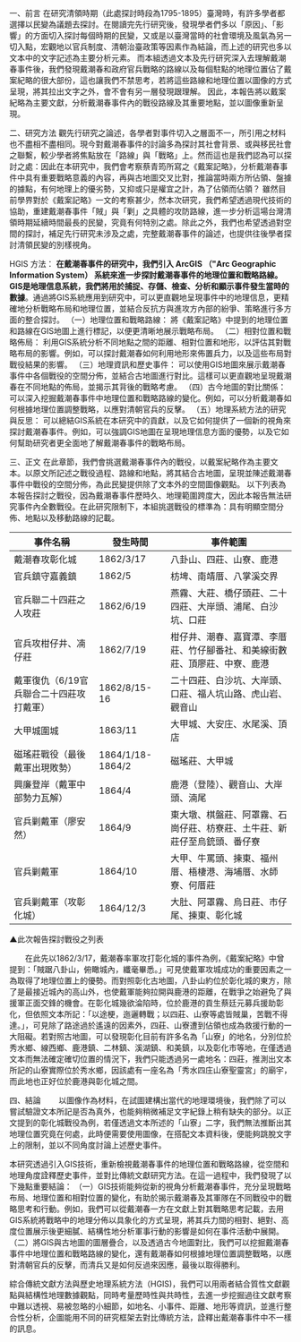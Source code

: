 
一、前言
       在研究清領時期（此處探討時段為1795-1895）臺灣時，有許多學者都選擇以民變為議題去探討。在閱讀完先行研究後，發現學者們多以「原因」、「影響」的方面切入探討每個時期的民變，又或是以臺灣當時的社會環境及風氣為另一切入點，宏觀地以官兵制度、清朝治臺政策等因素作為結論，而上述的研究也多以文本中的文字記述為主要分析元素。
        而本組透過文本及先行研究深入去理解戴潮春事件後，我們發現戴潮春和政府官兵戰略的路線以及每個駐點的地理位置佔了戴案紀略的很大部份，這也讓我們不禁思考，若將這些路線和地理位置以圖像的方式呈現，將其拉出文字之外，會不會有另一層發現跟理解。
       因此，本報告將以戴案紀略為主要文獻，分析戴潮春事件內的戰役路線及其重要地點，並以圖像重新呈現。

二、研究方法
觀先行研究之論述，各學者對事件切入之層面不一，所引用之材料也不盡相不盡相同。現今對戴潮春事件的討論多為探討其社會背景、或與移民社會之聯繫，較少學者將焦點放在「路線」與「戰略」上。然而這也是我們認為可以探討之處：因此在本研究中，我們會考察蔡青筠所寫之《戴案記略》，分析戴潮春事件中具有重要戰略意義的內容，再與古地圖交叉比對，推論當時兩方所佔領、盤據的據點，有何地理上的優劣勢，又抑或只是權宜之計，為了佔領而佔領？
雖然目前學界對於《戴案記略》一文的考察甚少，然本次研究，我們希望透過現代技術的協助，重建戴潮春事件「賊」與「剿」之具體的攻防路線，進一步分析這場台灣清領時期延續時間最長的民變，究竟有何特別之處。除此之外，我們也希望透過對空間的探討，補足先行研究未涉及之處，完整戴潮春事件的論述，也提供往後學者探討清領民變的別樣視角。

HGIS 方法：
**在戴潮春事件的研究中，我們引入 ArcGIS （"Arc Geographic Information System） 系統來進一步探討戴潮春事件的地理位置和戰略路線。GIS是地理信息系統，我們將用於捕捉、存儲、檢查、分析和顯示事件發生當時的數據**。通過將GIS系統應用到研究中，可以更直觀地呈現事件中的地理信息，更精確地分析戰略布局和地理位置，並結合反抗方與進攻方內部的紛爭、策略進行多方面的整合探討。
（一）地理位置和戰略路線：
	將《戴案記略》中提到的地理位置和路線在GIS地圖上進行標記，以便更清晰地展示戰略布局。
（二）相對位置和戰略佈局：
	利用GIS系統分析不同地點之間的距離、相對位置和地形，以評估其對戰略布局的影響。例如，可以探討戴潮春如何利用地形來佈置兵力，以及這些布局對戰役結果的影響。
（三）地理資訊和歷史事件：
可以使用GIS地圖來展示戴潮春事件中各個戰役的空間分佈，並結合古地圖進行對比。這樣可以更直觀地呈現戴潮春在不同地點的佈局，並揭示其背後的戰略考慮。
（四）古今地圖的對比關係：
可以深入挖掘戴潮春事件中地理位置和戰略路線的變化。例如，可以分析戴潮春如何根據地理位置調整戰略，以應對清朝官兵的反擊。
（五）地理系統方法的研究與反思：
可以總結GIS系統在本研究中的貢獻，以及它如何提供了一個新的視角來探討戴潮春事件。例如，可以強調GIS地圖在呈現地理信息方面的優勢，以及它如何幫助研究者更全面地了解戴潮春事件的戰略布局。

三、正文
       在此章節，我們會挑選戴潮春事件內的戰役，以戴案紀略作為主要文本。以原文所記述之戰役過程、路線和地點，將其結合古地圖，呈現並陳述戴潮春事件中戰役的空間分佈，為此民變提供除了文本外的空間圖像觀點。
      以下列表為本報告探討之戰役，因為戴潮春事件歷時久、地理範圍跨度大，因此本報告無法研究事件內全數戰役。在此研究限制下，本組挑選戰役的標準為：具有明顯空間分佈、地點以及移動路線的記載。


| 事件名稱 | 發生時間 | 事件範圍 |
| -------- | -------- | -------- |
| 戴潮春攻彰化城 | 1862/3/17 | 八卦山、四莊、山寮、鹿港 |
| 官兵鎮守嘉義鎮 | 1862/5 | 枋埤、南靖厝、八掌溪交界 |
| 官兵聯二十四莊之人攻莊 | 1862/6/19 | 燕霧、大莊、橋仔頭莊、二十四莊、大岸頭、浦尾、白沙坑、口莊 |
| 官兵攻柑仔井、㓓仔莊 | 1862/7/19 | 柑仔井、潮春、嘉寶潭、李厝莊、竹仔腳番社、和美線街數莊、頂廖莊、中寮、鹿港 |
| 戴軍復仇（6/19官兵聯合二十四莊攻打戴軍） | 1862/8/15-16 | 二十四莊、白沙坑、大岸頭、口莊、福人坑山路、虎山岩、觀音山 |
| 大甲城圍城 | 1863/11 | 大甲城、大安庄、水尾溪、頂店 |
| 磁瑤莊戰役（最後戴軍出現敗勢） | 1864/1/18-1864/2 | 磁瑤莊、大甲城 |
| 興廉登岸（戴軍中部勢力瓦解） | 1864/4 | 鹿港（登陸）、觀音山、大岸頭、湳尾 |
| 官兵剿戴軍（廖安然） | 1864/9 | 東大墩、棋盤莊、阿罩霧、石崗仔莊、枋寮莊、土牛莊、新莊仔至烏銃頭、番仔寮 |
| 官兵剿戴軍 | 1864/10 | 大甲、牛罵頭、揀東、福州厝、梧棲港、海埔厝、水師寮、何厝莊 |
| 官兵剿戴軍（攻彰化城） | 1864/12/3 | 大肚、阿罩霧、烏日莊、市仔尾、揀東、彰化城 |




▲此次報告探討戰役之列表

　　在此先以1862/3/17，戴潮春率軍攻打彰化城的事件為例，《戴案紀略》中曾提到：「賊踞八卦山，俯瞰城內，纖毫畢悉。」可見使戴軍攻城成功的重要因素之一為取得了地理位置上的優勢。而對照彰化古地圖，八卦山約位於彰化城的東方，除了是最接近城內的高山外，也使戴軍能夠拉開與鹿港的距離，在戰爭之始避免了與援軍正面交鋒的機會。在彰化城幾欲淪陷時，位於鹿港的貢生蔡廷元募兵援助彰化，但依照文本所記：「以途梗，迤邐轉戰；以四莊、山寮等處皆賊巢，苦戰不得達。」，可見除了路途過於遙遠的因素外，四莊、山寮遭到佔領也成為救援行動的一大阻礙。若對照古地圖，可以發現彰化目前有許多名為「山寮」的地名，分別位於秀水鄉、線西鄉、鹿港鎮、二林鎮、溪湖鎮、和美鎮，以及彰化市等地，在僅透過文本而無法確定確切位置的情況下，我們只能透過另一處地名：四莊，推測出文本所記的山寮實際位於秀水鄉，因該處有一座名為「秀水四庄山寮聖靈宮」的廟宇，而此地也正好位於鹿港與彰化城之間。

四、結論
　　以圖像作為材料，在試圖建構出當代的地理環境後，我們除了可以嘗試驗證文本所記是否為真外，也能夠稍微補足文字紀錄上稍有缺失的部分。以正文提到的彰化城戰役為例，若僅透過文本所述的「山寮」二字，我們無法推斷出其地理位置究竟在何處，此時便需要使用圖像，在搭配文本資料後，便能夠跳脫文字上的限制，並以不同角度討論上述歷史事件。

本研究透過引入GIS技術，重新檢視戴潮春事件的地理位置和戰略路線，從空間和地理角度詮釋歷史事件，並對比傳統文獻研究方法。在這一過程中，我們發現了以下幾點重要結論：
（一）GIS技術能夠從新的視角分析戴潮春事件，充分呈現戰略布局、地理位置和相對位置的變化，有助於揭示戴潮春及其軍隊在不同戰役中的戰略思考和行動。例如，我們可以從戴潮春一方在文獻上對其戰略思考記載，去用GIS系統將戰略中的地理分佈以具象化的方式呈現，將其兵力間的相對、絕對、高度位置展示後更細膩、結構性地分析軍事行動的影響是如何在事件活動中展開。（二）將GIS與古地圖的圖層疊合，以及透過古今地圖對比，我們可以挖掘戴潮春事件中地理位置和戰略路線的變化，還有戴潮春如何根據地理位置調整戰略，以應對清朝官兵的反擊，而清兵又是如何反過來因應，最後以取得勝利。

綜合傳統文獻方法與歷史地理系統方法（HGIS)，我們可以用兩者結合質性文獻觀點與結構性地理數據觀點，同時考量歷時性與共時性，去進一步挖掘過往文獻考察中難以透視、易被忽略的小細節，如地名、小事件、距離、地形等資訊，並進行整合性分析，企圖能用不同的研究框架去對比傳統方法，詮釋出戴潮春事件中不一樣的訊息。


